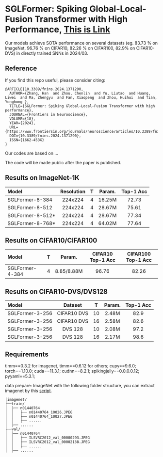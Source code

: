 # SGLFormer: Spiking Global-Local-Fusion Transformer with High Performance, [This is Link]( https://doi.org/10.3389/fnins.2024.1371290)
Our models achieve SOTA performance on several datasets (eg. 83.73 % on ImageNet, 96.76 % on CIFAR10, 82.26 % on CIFAR100, 82.9% on CIFAR10-DVS) in directly trained SNNs in 2024/03.

## Reference
If you find this repo useful, please consider citing:
```
@ARTICLE{10.3389/fnins.2024.1371290,
  AUTHOR={Zhang, Han  and Zhou, Chenlin  and Yu, Liutao  and Huang, Liwei  and Ma, Zhengyu  and Fan, Xiaopeng  and Zhou, Huihui  and Tian, Yonghong },
  TITLE={SGLFormer: Spiking Global-Local-Fusion Transformer with high performance},
  JOURNAL={Frontiers in Neuroscience},
  VOLUME={18},
  YEAR={2024},
  URL={https://www.frontiersin.org/journals/neuroscience/articles/10.3389/fnins.2024.1371290},
  DOI={10.3389/fnins.2024.1371290},
  ISSN={1662-453X}
}
```
Our codes are based on ...

The code will be made public after the paper is published. 


## Results on ImageNet-1K

| Model              | Resolution| T     |  Param.     |Top-1 Acc|
| :---               | :---:     | :---: | :---:       |:---:    |
| SGLFormer-8-384    | 224x224   | 4     |  16.25M     |72.73    |
| SGLFormer-8-512    | 224x224   | 4     |  28.67M     |75.61    |
| SGLFormer-8-512*   | 224x224   | 4     |  28.67M     |77.34    |
| SGLFormer-8-768*   | 224x224   | 4     |  64.02M     |77.64    |


## Results on CIFAR10/CIFAR100

| Model               | T      |  Param.     | CIFAR10 Top-1 Acc |CIFAR100 Top-1 Acc|
| :---                | :---:  | :---:       |  :---:            |:---:  |
| SGLFormer-4-384     | 4      |  8.85/8.88M | 96.76             |82.26  |


## Results on CIFAR10-DVS/DVS128

| Model            |  Dataset    | T      |  Param.     |   Top-1 Acc |
| :---             | :---:       | :---:  | :---:       |:---:        |
| SGLFormer-3-256  | CIFAR10 DVS | 10     |  2.48M      | 82.9        |
| SGLFormer-3-256  | CIFAR10 DVS | 16     |  2.58M      | 82.6        |
| SGLFormer-3-256  | DVS 128     | 10     |  2.08M      | 97.2        |
| SGLFormer-3-256  | DVS 128     | 16     |  2.17M      | 98.6        |


## Requirements
timm==0.3.2 for imagenet, timm==0.6.12 for others; cupy==9.6.0; torch==1.10.0; cuda==11.3.1; cudnn==8.2.1; spikingjelly==0.0.0.0.12; pyyaml==5.3.1;

data prepare: ImageNet with the following folder structure, you can extract imagenet by this [script](https://gist.github.com/BIGBALLON/8a71d225eff18d88e469e6ea9b39cef4).
```
│imagenet/
├──train/
│  ├── n01440764
│  │   ├── n01440764_10026.JPEG
│  │   ├── n01440764_10027.JPEG
│  │   ├── ......
│  ├── ......
├──val/
│  ├── n01440764
│  │   ├── ILSVRC2012_val_00000293.JPEG
│  │   ├── ILSVRC2012_val_00002138.JPEG
│  │   ├── ......
│  ├── ......
```







